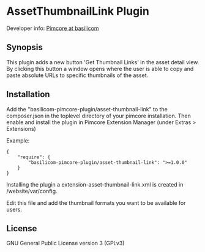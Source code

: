 AssetThumbnailLink Plugin
=============================

Developer info: [Pimcore at basilicom](http://basilicom.de/en/pimcore)


## Synopsis

This plugin adds a new button 'Get Thumbnail Links' in the asset detail view.
By clicking this button a window opens where the user is able to copy
and paste absolute URLs to specific thumbnails of the asset.

## Installation

Add the "basilicom-pimcore-plugin/asset-thumbnail-link" to the composer.json in the 
toplevel directory of your pimcore installation.
Then enable and install the plugin in Pimcore Extension Manager (under Extras > Extensions)

Example:

    {
        "require": {
            "basilicom-pimcore-plugin/asset-thumbnail-link": ">=1.0.0"
        }
    }

Installing the plugin a extension-asset-thumbnail-link.xml is created 
in /website/var/config.

Edit this file and add the thumbnail formats you want to be available
for users.

## License

GNU General Public License version 3 (GPLv3)